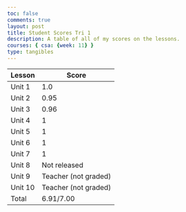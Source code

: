 ```yaml
---
toc: false
comments: true
layout: post
title: Student Scores Tri 1
description: A table of all of my scores on the lessons.
courses: { csa: {week: 11} }
type: tangibles
---
```


<table>
    <thead>
        <tr>
            <th>Lesson</th>
            <th>Score</th>
        </tr>
    </thead>
    <tbody>
        <tr>
            <td>Unit 1</td>
            <td>1.0</td>
        </tr>
        <tr>
            <td>Unit 2</td>
            <td>0.95</td>
        </tr>
        <tr>
            <td>Unit 3</td>
            <td>0.96</td>
        </tr>
        <tr>
            <td>Unit 4</td>
            <td>1</td>
        </tr>
        <tr>
            <td>Unit 5</td>
            <td>1</td>
        </tr>
        <tr>
            <td>Unit 6</td>
            <td>1</td>
        </tr>
        <tr>
            <td>Unit 7</td>
            <td>1</td>
        </tr>
        <tr>
            <td>Unit 8</td>
            <td>Not released</td>
        </tr>
        <tr>
            <td>Unit 9</td>
            <td>Teacher (not graded)</td>
        </tr>
        <tr>
            <td>Unit 10</td>
            <td>Teacher (not graded)</td>
        </tr>
        <tr>
            <td>Total</td>
            <td>6.91/7.00</td>
        </tr>
    </tbody>
</table>